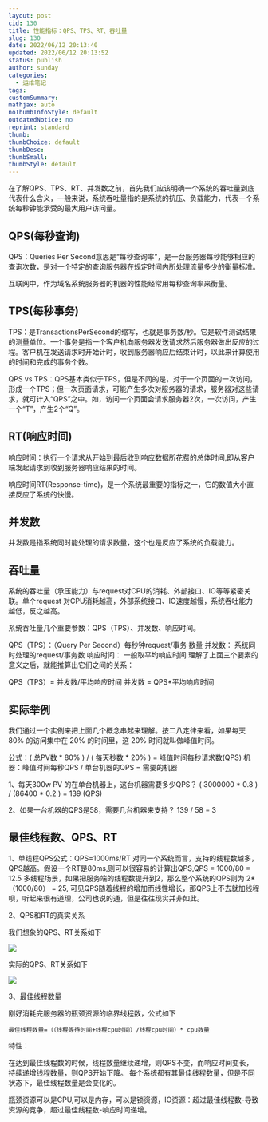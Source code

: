 ```yaml
---
layout: post
cid: 130
title: 性能指标：QPS、TPS、RT、吞吐量
slug: 130
date: 2022/06/12 20:13:40
updated: 2022/06/12 20:13:52
status: publish
author: sunday
categories:
  - 运维笔记
tags: 
customSummary: 
mathjax: auto
noThumbInfoStyle: default
outdatedNotice: no
reprint: standard
thumb: 
thumbChoice: default
thumbDesc: 
thumbSmall: 
thumbStyle: default
---
```


在了解QPS、TPS、RT、并发数之前，首先我们应该明确一个系统的吞吐量到底代表什么含义，一般来说，系统吞吐量指的是系统的抗压、负载能力，代表一个系统每秒钟能承受的最大用户访问量。<!--more-->

## QPS(每秒查询)

QPS：Queries Per Second意思是“每秒查询率”，是一台服务器每秒能够相应的查询次数，是对一个特定的查询服务器在规定时间内所处理流量多少的衡量标准。

互联网中，作为域名系统服务器的机器的性能经常用每秒查询率来衡量。

## TPS(每秒事务)

TPS：是TransactionsPerSecond的缩写，也就是事务数/秒。它是软件测试结果的测量单位。一个事务是指一个客户机向服务器发送请求然后服务器做出反应的过程。客户机在发送请求时开始计时，收到服务器响应后结束计时，以此来计算使用的时间和完成的事务个数。

QPS vs TPS：QPS基本类似于TPS，但是不同的是，对于一个页面的一次访问，形成一个TPS；但一次页面请求，可能产生多次对服务器的请求，服务器对这些请求，就可计入“QPS”之中。如，访问一个页面会请求服务器2次，一次访问，产生一个“T”，产生2个“Q”。

## RT(响应时间)
响应时间：执行一个请求从开始到最后收到响应数据所花费的总体时间,即从客户端发起请求到收到服务器响应结果的时间。

响应时间RT(Response-time)，是一个系统最重要的指标之一，它的数值大小直接反应了系统的快慢。

## 并发数
并发数是指系统同时能处理的请求数量，这个也是反应了系统的负载能力。

## 吞吐量
系统的吞吐量（承压能力）与request对CPU的消耗、外部接口、IO等等紧密关联。单个request 对CPU消耗越高，外部系统接口、IO速度越慢，系统吞吐能力越低，反之越高。

系统吞吐量几个重要参数：QPS（TPS）、并发数、响应时间。

QPS（TPS）：（Query Per Second）每秒钟request/事务 数量
并发数： 系统同时处理的request/事务数
响应时间： 一般取平均响应时间
理解了上面三个要素的意义之后，就能推算出它们之间的关系：

QPS（TPS）= 并发数/平均响应时间
并发数 = QPS*平均响应时间

## 实际举例
我们通过一个实例来把上面几个概念串起来理解。按二八定律来看，如果每天 80% 的访问集中在 20% 的时间里，这 20% 时间就叫做峰值时间。

公式：( 总PV数 * 80% ) / ( 每天秒数 * 20% ) = 峰值时间每秒请求数(QPS)
机器：峰值时间每秒QPS / 单台机器的QPS = 需要的机器

1、每天300w PV 的在单台机器上，这台机器需要多少QPS？ 
( 3000000 * 0.8 ) / (86400 * 0.2 ) = 139 (QPS)

2、如果一台机器的QPS是58，需要几台机器来支持？ 
139 / 58 = 3

## 最佳线程数、QPS、RT

1、单线程QPS公式：QPS=1000ms/RT
对同一个系统而言，支持的线程数越多，QPS越高。假设一个RT是80ms,则可以很容易的计算出QPS,QPS = 1000/80 = 12.5
多线程场景，如果把服务端的线程数提升到2，那么整个系统的QPS则为 2*（1000/80） = 25, 可见QPS随着线程的增加而线性增长，那QPS上不去就加线程呗，听起来很有道理，公司也说的通，但是往往现实并非如此。

2、QPS和RT的真实关系

我们想象的QPS、RT关系如下

![](https://resource.static.tencent.itan90.cn/202207/16578132623708354.webp)

实际的QPS、RT关系如下

![](https://resource.static.tencent.itan90.cn/202207/16578132767164930.webp)

3、最佳线程数量

刚好消耗完服务器的瓶颈资源的临界线程数，公式如下

```
最佳线程数量=（（线程等待时间+线程cpu时间）/线程cpu时间）* cpu数量
```

特性：

在达到最佳线程数的时候，线程数量继续递增，则QPS不变，而响应时间变长，持续递增线程数量，则QPS开始下降。
每个系统都有其最佳线程数量，但是不同状态下，最佳线程数量是会变化的。

瓶颈资源可以是CPU,可以是内存，可以是锁资源，IO资源：超过最佳线程数-导致资源的竞争，超过最佳线程数-响应时间递增。